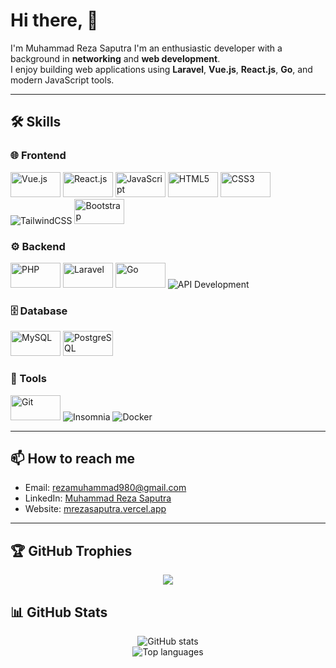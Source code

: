 # Hi there,  👋  

I'm Muhammad Reza Saputra I'm an enthusiastic developer with a background in **networking** and **web development**.  
I enjoy building web applications using **Laravel**, **Vue.js**, **React.js**, **Go**, and modern JavaScript tools.  

---

## 🛠️ Skills  

### 🌐 Frontend
<p>
  <img src="https://cdn.jsdelivr.net/gh/devicons/devicon/icons/vuejs/vuejs-wordmark.svg" alt="Vue.js" width="80" height="40"/>
  <img src="https://cdn.jsdelivr.net/gh/devicons/devicon/icons/react/react-original-wordmark.svg" alt="React.js" width="80" height="40"/>
  <img src="https://cdn.jsdelivr.net/gh/devicons/devicon/icons/javascript/javascript-original.svg" alt="JavaScript" width="80" height="40"/>
  <img src="https://cdn.jsdelivr.net/gh/devicons/devicon/icons/html5/html5-original-wordmark.svg" alt="HTML5" width="80" height="40"/>
  <img src="https://cdn.jsdelivr.net/gh/devicons/devicon/icons/css3/css3-original-wordmark.svg" alt="CSS3" width="80" height="40"/>
  <img src="https://img.shields.io/badge/TailwindCSS-38B2AC?style=for-the-badge&logo=tailwind-css&logoColor=white" alt="TailwindCSS"/>
  <img src="https://cdn.jsdelivr.net/gh/devicons/devicon/icons/bootstrap/bootstrap-plain-wordmark.svg" alt="Bootstrap" width="80" height="40"/>
</p>

### ⚙️ Backend
<p>
  <img src="https://cdn.jsdelivr.net/gh/devicons/devicon/icons/php/php-original.svg" alt="PHP" width="80" height="40"/>
  <img src="https://cdn.jsdelivr.net/gh/devicons/devicon/icons/laravel/laravel-original-wordmark.svg" alt="Laravel" width="80" height="40"/>
  <img src="https://cdn.jsdelivr.net/gh/devicons/devicon/icons/go/go-original-wordmark.svg" alt="Go" width="80" height="40"/>
  <img src="https://img.shields.io/badge/API-RESTful-green?style=for-the-badge" alt="API Development"/>
</p>

### 🗄️ Database
<p>
  <img src="https://cdn.jsdelivr.net/gh/devicons/devicon/icons/mysql/mysql-original-wordmark.svg" alt="MySQL" width="80" height="40"/>
  <img src="https://cdn.jsdelivr.net/gh/devicons/devicon/icons/postgresql/postgresql-original-wordmark.svg" alt="PostgreSQL" width="80" height="40"/>
</p>

### 🔧 Tools
<p>
  <img src="https://cdn.jsdelivr.net/gh/devicons/devicon/icons/git/git-original-wordmark.svg" alt="Git" width="80" height="40"/>
  <img src="https://img.shields.io/badge/Insomnia-5849BE?style=for-the-badge&logo=insomnia&logoColor=white" alt="Insomnia"/>
  <img src="https://img.shields.io/badge/Docker-2496ED?style=for-the-badge&logo=docker&logoColor=white" alt="Docker"/>
</p>

---

## 📫 How to reach me
- Email: [rezamuhammad980@gmail.com](mailto:rezamuhammad980@gmail.com)  
- LinkedIn: [Muhammad Reza Saputra](https://www.linkedin.com/in/muhammad-reza-saputra-b6a81726b/)  
- Website: [mrezasaputra.vercel.app](https://mrezasaputra.vercel.app/)  

---

## 🏆 GitHub Trophies
<p align="center">
  <img src="https://github-profile-trophy.vercel.app/?username=rizheez&theme=onedark&no-frame=true&row=1&column=7" />
</p>

## 📊 GitHub Stats
<p align="center">
  <img src="https://github-readme-stats.vercel.app/api?username=rizheez&show_icons=true&theme=tokyonight" alt="GitHub stats" />
  <br/>
  <img src="https://github-readme-stats.vercel.app/api/top-langs/?username=rizheez&layout=compact&theme=tokyonight" alt="Top languages" />
</p>
